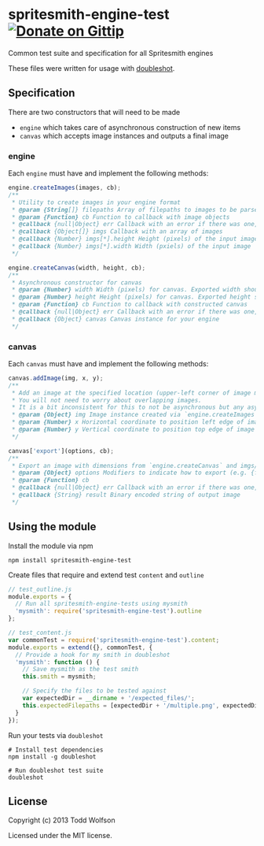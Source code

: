 # spritesmith-engine-test [![Donate on Gittip](http://badgr.co/gittip/twolfson.png)](https://www.gittip.com/twolfson/)

Common test suite and specification for all Spritesmith engines

These files were written for usage with [doubleshot][doubleshot].

[doubleshot]: https://github.com/twolfson/doubleshot

## Specification
There are two constructors that will need to be made

- `engine` which takes care of asynchronous construction of new items
- `canvas` which accepts image instances and outputs a final image

### engine
Each `engine` must have and implement the following methods:

```js
engine.createImages(images, cb);
/**
 * Utility to create images in your engine format
 * @param {String[]} filepaths Array of filepaths to images to be parsed into images
 * @param {Function} cb Function to callback with image objects
 * @callback {null|Object} err Callback with an error if there was one, otherwise null
 * @callback {Object[]} imgs Callback with an array of images
 * @callback {Number} imgs[*].height Height (pixels) of the input image
 * @callback {Number} imgs[*].width Width (pxiels) of the input image
 */
```

```js
engine.createCanvas(width, height, cb);
/**
 * Asynchronous constructor for canvas
 * @param {Number} width Width (pixels) for canvas. Exported width should match this.
 * @param {Number} height Height (pixels) for canvas. Exported height should match this.
 * @param {Function} cb Function to callback with constructed canvas
 * @callback {null|Object} err Callback with an error if there was one, otherwise null
 * @callback {Object} canvas Canvas instance for your engine
 */
```

### canvas
Each `canvas` must have and implement the following methods:

```js
canvas.addImage(img, x, y);
/**
 * Add an image at the specified location (upper-left corner of image matches x,y)
 * You will not need to worry about overlapping images.
 * It is a bit inconsistent for this to not be asynchronous but any async can be done in export.
 * @param {Object} img Image instance created via `engine.createImages`
 * @param {Number} x Horizontal coordinate to position left edge of image
 * @param {Number} y Vertical coordinate to position top edge of image
 */
```

```js
canvas['export'](options, cb);
/**
 * Export an image with dimensions from `engine.createCanvas` and imgs/positions from `canvas.addImage`
 * @param {Object} options Modifiers to indicate how to export (e.g. {format: 'png'} to produce a `png`)
 * @param {Function} cb
 * @callback {null|Object} err Callback with an error if there was one, otherwise null
 * @callback {String} result Binary encoded string of output image
 */
```

## Using the module
Install the module via npm

```shell
npm install spritesmith-engine-test
```

Create files that require and extend test `content` and `outline`

```js
// test_outline.js
module.exports = {
  // Run all spritesmith-engine-tests using mysmith
  'mysmith': require('spritesmith-engine-test').outline
};

// test_content.js
var commonTest = require('spritesmith-engine-test').content;
module.exports = extend({}, commonTest, {
  // Provide a hook for my smith in doubleshot
  'mysmith': function () {
    // Save mysmith as the test smith
    this.smith = mysmith;

    // Specify the files to be tested against
    var expectedDir = __dirname + '/expected_files/';
    this.expectedFilepaths = [expectedDir + '/multiple.png', expectedDir + '/multiple2.png'];
  }
});
```

Run your tests via `doubleshot`

```shell
# Install test dependencies
npm install -g doubleshot

# Run doubleshot test suite
doubleshot
```

## License
Copyright (c) 2013 Todd Wolfson

Licensed under the MIT license.
